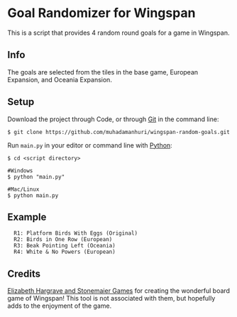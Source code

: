 # Goal Randomizer for Wingspan
This is a script that provides 4 random round goals for a game in Wingspan.

## Info
The goals are selected from the tiles in the base game, European Expansion, and Oceania Expansion.

## Setup
Download the project through Code, or through [Git](https://git-scm.com/downloads) in the command line:
```
$ git clone https://github.com/muhadamanhuri/wingspan-random-goals.git
```
Run `main.py` in your editor or command line with [Python](https://www.python.org/downloads/):
```
$ cd <script directory>

#Windows
$ python "main.py"

#Mac/Linux
$ python main.py
```

## Example
```
  R1: Platform Birds With Eggs (Original)
  R2: Birds in One Row (European)
  R3: Beak Pointing Left (Oceania)
  R4: White & No Powers (European)
```

## Credits
[Elizabeth Hargrave and Stonemaier Games](https://stonemaiergames.com/games/wingspan/) for creating the wonderful board game of Wingspan! This tool is not associated with them, but hopefully adds to the enjoyment of the game.
